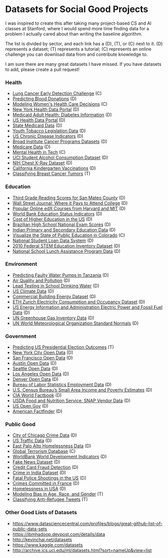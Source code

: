 # Datasets for Social Good Projects

I was inspired to create this after taking many project-based CS and AI classes at Stanford, where I would spend more time finding data for a problem I actually cared about than writing the baseline algorithm.

The list is divided by sector, and each link has a (D), (T), or (C) next to it. (D) represents a dataset; (T) represents a tutorial; (C) represents an online challenge you can download data from and contribute knowledge to.

I am sure there are many great datasets I have missed. If you have datasets to add, please create a pull request!

### Health

+ [Lung Cancer Early Detection Challenge](https://concepttoclinic.drivendata.org/) (C)
+ [Predicting Blood Donations](https://archive.ics.uci.edu/ml/datasets/Blood+Transfusion+Service+Center) (D)
+ [Modeling Women's Health Care Decisions](https://www.drivendata.org/competitions/6/countable-care-modeling-womens-health-care-decisions/page/22/) (C)
+ [New York Health Data Portal](https://health.data.ny.gov/) (D)
+ [Medicaid Adult Health: Diabetes Information](https://health.data.ny.gov/Health/QARR-Medicaid-Adult-Health-Diabetes-by-Year-Beginn/qm75-ktt9) (D)
+ [US Health Data Portal](https://www.healthdata.gov/) (D)
+ [State Medicaid Data](https://www.healthdata.gov/dataset/state-medicaid-and-chip-applications-eligibility-determinations-and-enrollment-data) (D)
+ [Youth Tobacco Legislation Data](https://www.healthdata.gov/dataset/cdc-state-system-tobacco-legislation-youth-access) (D)
+ [US Chronic Disease Indicators](https://www.healthdata.gov/dataset/us-chronic-disease-indicators-cdi) (D)
+ [Broad Institute Cancer Programs Datasets](http://portals.broadinstitute.org/cgi-bin/cancer/datasets.cgi) (D)
+ [Medicare Data](https://data.medicare.gov/) (D)
+ [Mental Health in Tech](https://www.kaggle.com/osmi/mental-health-in-tech-survey) (C)
+ [UCI Student Alcohol Consumption Dataset](https://www.kaggle.com/uciml/student-alcohol-consumption) (D)
+ [NIH Chest X-Ray Dataset](https://www.kaggle.com/nih-chest-xrays/images1) (D)
+ [California Kindergarten Vaccinations](https://github.com/ali-ce/datasets/tree/master/California-Kindergarten-Vaccinations) (D)
+ [Classifying Breast Cancer Tumors](https://github.com/cs4good/social-good-106-section/tree/master/Winter%202017/cancer-classification) (T)

### Education

+ [Third Grade Reading Scores for San Mateo County](https://www.opendatanetwork.com/dataset/data.smcgov.org/mrn5-7yxx) (D)
+ [Wall Street Journal: Where it Pays to Attend College](https://www.kaggle.com/wsj/college-salaries) (D)
+ [Popular Online edX Courses from Harvard and MIT](https://www.kaggle.com/edx/course-study) (D)
+ [World Bank Education Status Indicators](https://www.kaggle.com/theworldbank/education-statistics) (D)
+ [Cost of Higher Education in the US](https://www.kaggle.com/kaggle/college-scorecard) (D)
+ [Brazilian High School National Exam Scores](https://www.kaggle.com/gbonesso/enem2015) (D)
+ [Indian Primary and Secondary Education Data](https://www.kaggle.com/rajanand/education-in-india) (D)
+ [Visualize the State of Public Education in Colorado](https://www.kaggle.com/c/visualize-the-state-of-education-in-colorado) (C)
+ [National Student Loan Data System](https://catalog.data.gov/dataset/national-student-loan-data-system) (D)
+ [2010 Federal STEM Education Inventory Dataset](https://catalog.data.gov/dataset/2010-federal-stem-education-inventory-data-set) (D)
+ [National School Lunch Assistance Program Data](https://catalog.data.gov/dataset/national-school-lunch-assistance-program-participation-and-meals-served-data) (D)

### Environment

+ [Predicting Faulty Water Pumps in Tanzania](https://github.com/taarifa/TaarifaWaterpoints) (D)
+ [Air Quality and Pollution](https://www.epa.gov/environmental-topics/air-topics) (D)
+ [Lead Testing in School Drinking Water](https://www.healthdata.gov/dataset/lead-testing-school-drinking-water-buildings-lead-free-plumbing-beginning-2016) (D)
+ [US Climate Data](https://www.ncdc.noaa.gov/data-access/quick-links#ghcn) (D)
+ [Commercial Building Energy Dataset](https://combed.github.io/) (D)
+ [ETH Zurich Electricity Consumption and Occupancy Dataset](http://www.vs.inf.ethz.ch/res/show.html?what=eco-data) (D)
+ [US Energy Information and Administration Electric Power and Fossil Fuel Data](https://www.eia.gov/electricity/data/eia923/) (D)
+ [UN Greenhouse Gas Inventory Data](http://data.un.org/Explorer.aspx?d=GHG) (D)
+ [UN World Meteorological Organization Standard Normals](http://data.un.org/Explorer.aspx?d=CLINO) (D)

### Government

+ [Predicting US Presidential Election Outcomes](https://github.com/cs109/content/blob/master/HW2_solutions.ipynb) (T)
+ [New York City Open Data](https://opendata.cityofnewyork.us/) (D)
+ [San Francisco Open Data](https://datasf.org/opendata/) (D)
+ [Austin Open Data](https://data.austintexas.gov/) (D)
+ [Seattle Open Data](https://data.seattle.gov/) (D)
+ [Los Angeles Open Data](https://data.lacity.org/) (D)
+ [Denver Open Data](https://www.denvergov.org/opendata) (D)
+ [Bureau of Labor Statistics Employment Data](https://www.bls.gov/data/#unemployment) (D)
+ [U.S. Census Bureau’s Small Area Income and Poverty Estimates](https://www.census.gov/programs-surveys/saipe.html) (D)
+ [CIA World Factbook](https://www.cia.gov/library/publications/the-world-factbook/) (D)
+ [USDA Food and Nutrition Service: SNAP Vendor Data](https://www.fns.usda.gov/snap-retailer-data) (D)
+ [US Open Gov](https://www.data.gov/open-gov/) (D)
+ [American Factfinder](https://factfinder.census.gov/faces/nav/jsf/pages/download_center.xhtml) (D)

### Public Good

+ [City of Chicago Crime Data](https://data.cityofchicago.org/Public-Safety/Crimes-2001-to-present/ijzp-q8t2) (D)
+ [US Traffic Data](https://catalog.data.gov/dataset?q=traffic+index&sort=score+desc%2C+name+asc&ext_location=&ext_bbox=&ext_prev_extent=-254.53125%2C-75.84516854027044%2C54.84375%2C83.19489563661588) (D)
+ [East Palo Alto Homelessness Data](https://www.opendatanetwork.com/dataset/data.smcgov.org/pjtq-78zn) (D)
+ [Global Terrorism Database](https://www.kaggle.com/START-UMD/gtd) (C)
+ [WorldBank World Development Indicators](https://www.kaggle.com/worldbank/world-development-indicators) (D)
+ [Fake News Dataset](https://www.kaggle.com/mrisdal/fake-news) (D)
+ [Credit Card Fraud Detection](https://www.kaggle.com/dalpozz/creditcardfraud/data) (D)
+ [Crime in India Dataset](https://www.kaggle.com/rajanand/crime-in-india) (D)
+ [Fatal Police Shootings in the US](https://www.washingtonpost.com/graphics/investigations/police-shootings-database/) (D)
+ [Crimes Committed in France](https://www.kaggle.com/government-of-france/crimes-in-france) (D)
+ [Homelessness in USA](https://github.com/ali-ce/datasets/tree/master/Homelessness-in-USA) (D)
+ [Modeling Bias in Age, Race, and Gender](https://github.com/dssg/hitchhikers-guide/tree/master/sources/tech-tutorials/model_eval) (T)
+ [Classifying Anti-Refugee Tweets](https://github.com/cs4good/social-good-106-section/tree/master/sentiment-analysis) (T)

### Other Good Lists of Datasets
+ https://www.datasciencecentral.com/profiles/blogs/great-github-list-of-public-data-sets
+ https://ibmhadoop.devpost.com/details/data
+ http://kevinchai.net/datasets
+ https://www.kaggle.com/datasets
+ http://archive.ics.uci.edu/ml/datasets.html?sort=nameUp&view=list



